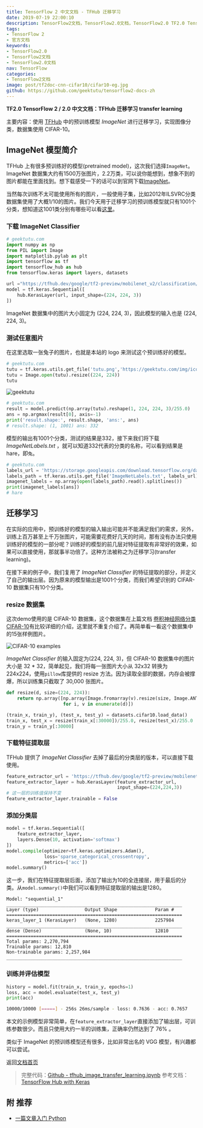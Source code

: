 ```yaml
---
title: TensorFlow 2 中文文档 - TFHub 迁移学习
date: 2019-07-19 22:00:10
description: TensorFlow2文档，TensorFlow2.0文档，TensorFlow2.0 TF2.0 TensorFlow 2 / 2.0 官方文档中文版，迁移学习(transfer learning)分类 CIFAR-10 。
tags:
- TensorFlow 2
- 官方文档
keywords:
- TensorFlow2.0
- TensorFlow2文档
- TensorFlow2.0文档
nav: TensorFlow
categories:
- TensorFlow2文档
image: post/tf2doc-cnn-cifar10/cifar10-eg.jpg
github: https://github.com/geektutu/tensorflow2-docs-zh
---
```


**TF2.0 TensorFlow 2 / 2.0 中文文档：TFHub 迁移学习 transfer learning**

主要内容：使用 [TFHub](https://www.tensorflow.org/hub) 中的预训练模型 _ImageNet_ 进行迁移学习，实现图像分类，数据集使用 CIFAR-10。

## ImageNet 模型简介

TFHub 上有很多预训练好的模型(pretrained model)，这次我们选择`ImageNet`。ImageNet 数据集大约有1500万张图片，2.2万类，可以说你能想到，想象不到的图片都能在里面找到。想下载感受一下的话可以到官网下载[ImageNet](http://www.image-net.org/)。

当然每次训练不太可能使用所有的图片，一般使用子集，比如2012年ILSVRC分类数据集使用了大概1/10的图片。我们今天用于迁移学习的预训练模型就只有1001个分类，想知道这1001类分别有哪些可以看[这里](https://storage.googleapis.com/download.tensorflow.org/data/ImageNetLabels.txt)。

### 下载  ImageNet Classifier
 
```python
# geektutu.com
import numpy as np
from PIL import Image
import matplotlib.pylab as plt
import tensorflow as tf
import tensorflow_hub as hub
from tensorflow.keras import layers, datasets

url ="https://tfhub.dev/google/tf2-preview/mobilenet_v2/classification/4"
model = tf.keras.Sequential([
    hub.KerasLayer(url, input_shape=(224, 224, 3))
])
```

ImageNet 数据集中的图片大小固定为 (224, 224, 3)，因此模型的输入也是 (224, 224, 3)。

### 测试任意图片

在这里选取一张兔子的图片，也就是本站的 logo 来测试这个预训练好的模型。

```python
# geektutu.com
tutu = tf.keras.utils.get_file('tutu.png','https://geektutu.com/img/icon.png')
tutu = Image.open(tutu).resize((224, 224))
tutu
```
![geektutu](https://geektutu.com/img/icon.png)

```python
# geektutu.com
result = model.predict(np.array(tutu).reshape(1, 224, 224, 3)/255.0)
ans = np.argmax(result[0], axis=-1)
print('result.shape:', result.shape, 'ans:', ans)
# result.shape: (1, 1001) ans: 332
```

模型的输出有1001个分类，测试的结果是332，接下来我们将下载 _ImageNetLabels.txt_ ，就可以知道332代表的分类的名称，可以看到结果是 hare，即`兔`。

```python
# geektutu.com
labels_url = 'https://storage.googleapis.com/download.tensorflow.org/data/ImageNetLabels.txt'
labels_path = tf.keras.utils.get_file('ImageNetLabels.txt', labels_url)
imagenet_labels = np.array(open(labels_path).read().splitlines())
print(imagenet_labels[ans])
# hare
```

## 迁移学习

在实际的应用中，预训练好的模型的输入输出可能并不能满足我们的需求，另外，训练上百万甚至上千万张图片，可能需要花费好几天的时间，那有没有办法只使用训练好的模型的一部分呢？训练好的模型的前几层对特征提取有非常好的效果，如果可以直接使用，那就事半功倍了。这种方法被称之为迁移学习(transfer learning)。

在接下来的例子中，我们复用了  _ImageNet Classifier_  的特征提取的部分，并定义了自己的输出层。因为原来的模型输出是1001个分类，而我们希望识别的 CIFAR-10 数据集只有10个分类。

### resize 数据集

这次demo使用的是 CIFAR-10 数据集，这个数据集在上篇文档 [卷积神经网络分类 CIFAR-10](https://geektutu.com/post/tf2doc-cnn-cifar10.html)有比较详细的介绍，这里就不重复介绍了。再简单看一看这个数据集中的15张样例图片。

![CIFAR-10 examples](tf2doc-tfhub-image-tl/cifar10-eg.jpg)

 _ImageNet Classifier_ 的输入固定为(224, 224, 3)，但 CIFAR-10 数据集中的图片大小是 32 * 32，简单起见，我们将每一张图片大小从 32x32 转换为 224x224，使用`pillow`库提供的 resize 方法。因为读取全部的数据，内存会被撑爆，所以训练集只截取了 30,000 张图片。

```python
def resize(d, size=(224, 224)):
    return np.array([np.array(Image.fromarray(v).resize(size, Image.ANTIALIAS))
                     for i, v in enumerate(d)])

(train_x, train_y), (test_x, test_y) = datasets.cifar10.load_data()
train_x, test_x = resize(train_x[:30000])/255.0, resize(test_x)/255.0
train_y = train_y[:30000]
```

### 下载特征提取层

TFHub 提供了 _ImageNet Classifier_ 去掉了最后的分类层的版本，可以直接下载使用。

```python
feature_extractor_url = 'https://tfhub.dev/google/tf2-preview/mobilenet_v2/feature_vector/4'
feature_extractor_layer = hub.KerasLayer(feature_extractor_url,
                                         input_shape=(224,224,3))
# 这一层的训练值保持不变
feature_extractor_layer.trainable = False
```

### 添加分类层

```python
model = tf.keras.Sequential([
    feature_extractor_layer,
    layers.Dense(10, activation='softmax')
])
model.compile(optimizer=tf.keras.optimizers.Adam(),
              loss='sparse_categorical_crossentropy',
              metrics=['acc'])
model.summary()
```

这一步，我们在特征提取层后面，添加了输出为10的全连接层，用于最后的分类。从`model.summary()`中我们可以看到特征提取层的输出是1280。

```
Model: "sequential_1"
_________________________________________________________________
Layer (type)                 Output Shape              Param #   
=================================================================
keras_layer_1 (KerasLayer)   (None, 1280)              2257984   
_________________________________________________________________
dense (Dense)                (None, 10)                12810     
=================================================================
Total params: 2,270,794
Trainable params: 12,810
Non-trainable params: 2,257,984
_________________________________________________________________
```

### 训练并评估模型

```python
history = model.fit(train_x, train_y, epochs=1)
loss, acc = model.evaluate(test_x, test_y)
print(acc)
```

```bash
10000/10000 [=====] - 256s 26ms/sample - loss: 0.7636 - acc: 0.7657
```

本文的示例模型非常简单，在`feature_extractor_layer`直接添加了输出层，可训练参数很少。而且只使用大约一半的训练集，正确率仍然达到了 76% 。

类似于 ImageNet 的预训练模型还有很多，比如非常出名的 VGG 模型，有兴趣都可以尝试。

返回[文档首页](https://geektutu.com/post/tf2doc.html)

> 完整代码：[Github - tfhub_image_transfer_learning.ipynb](https://github.com/geektutu/tensorflow2-docs-zh/tree/master/code)
> 参考文档：[TensorFlow Hub with Keras](https://www.tensorflow.org/beta/tutorials/images/hub_with_keras)

## 附 推荐

- [一篇文章入门 Python](https://geektutu.com/post/quick-python.html)